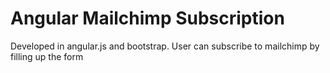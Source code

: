 # Angular Mailchimp Subscription
Developed in angular.js and bootstrap. User can subscribe to mailchimp by filling up the form
